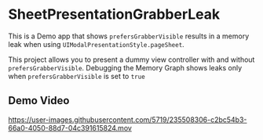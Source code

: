 # SheetPresentationGrabberLeak

This is a Demo app that shows `prefersGrabberVisible` results in a memory leak when using `UIModalPresentationStyle.pageSheet`.

This project allows you to present a dummy view controller with and without `prefersGrabberVisible`. Debugging the Memory Graph shows leaks only when `prefersGrabberVisible` is set to `true`

## Demo Video

https://user-images.githubusercontent.com/5719/235508306-c2bc54b3-66a0-4050-88d7-04c391615824.mov


